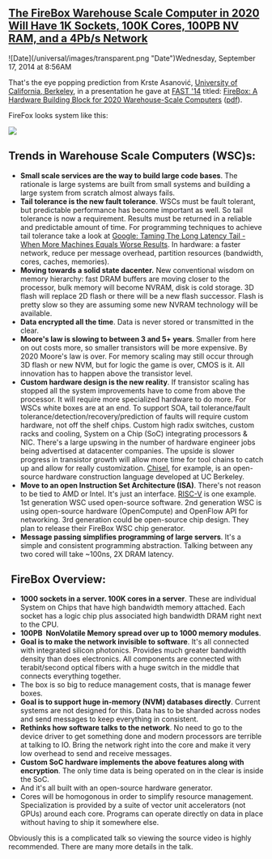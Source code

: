 ## [The FireBox Warehouse Scale Computer in 2020 Will Have 1K Sockets, 100K Cores, 100PB NV RAM, and a 4Pb/s Network](/blog/2014/9/17/the-firebox-warehouse-scale-computer-in-2020-will-have-1k-so.html)

<div class="journal-entry-tag journal-entry-tag-post-title"><span class="posted-on">![Date](/universal/images/transparent.png "Date")Wednesday, September 17, 2014 at 8:56AM</span></div>

<div class="body">

That's the eye popping prediction from Krste Asanović, [University of California, Berkeley](https://aspire.eecs.berkeley.edu/), in a presentation he gave at [FAST '14](https://www.usenix.org/conference/fast14) titled: [FireBox: A Hardware Building Block for 2020 Warehouse-Scale Computers](https://www.youtube.com/watch?v=dffsqiHyylQ) ([pdf](https://www.usenix.org/sites/default/files/conference/protected-files/fast14_asanovic.pdf)).

FireFox looks system like this:

![](https://farm6.staticflickr.com/5563/15065833919_d6f96bf82f.jpg)

## Trends in Warehouse Scale Computers (WSC)s:

*   **Small scale services are the way to build large code bases**. The rationale is large systems are built from small systems and building a large system from scratch almost always fails.
*   **Tail tolerance is the new fault tolerance**. WSCs must be fault tolerant, but predictable performance has become important as well. So tail tolerance is now a requirement. Results must be returned in a reliable and predictable amount of time. For programming techniques to achieve tail tolerance take a look at [Google: Taming The Long Latency Tail - When More Machines Equals Worse Results](http://highscalability.com/blog/2012/3/12/google-taming-the-long-latency-tail-when-more-machines-equal.html). In hardware: a faster network, reduce per message overhead, partition resources (bandwidth, cores, caches, memories).
*   **Moving towards a solid state dacenter.** New conventional wisdom on memory hierarchy: fast DRAM buffers are moving closer to the processor, bulk memory will become NVRAM, disk is cold storage. 3D flash will replace 2D flash or there will be a new flash successor. Flash is pretty slow so they are assuming some new NVRAM technology will be available. 
*   **Data encrypted all the time**. Data is never stored or transmitted in the clear.
*   **Moore's law is slowing to between 3 and 5+ years**. Smaller from here on out costs more, so smaller transistors will be more expensive. By 2020 Moore's law is over. For memory scaling may still occur through 3D flash or new NVM, but for logic the game is over, CMOS is it. All innovation has to happen above the transistor level.
*   **Custom hardware design is the new reality**. If transistor scaling has stopped all the system improvements have to come from above the processor. It will require more specialized hardware to do more. For WSCs white boxes are at an end. To support SOA, tail tolerance/fault tolerance/detection/recovery/prediction of faults will require custom hardware, not off the shelf chips. Custom high radix switches, custom racks and cooling, System on a Chip (SoC) integrating processors & NIC. There's a large upswing in the number of hardware engineer jobs being advertised at datacenter companies. The upside is slower progress in transistor growth will allow more time for tool chains to catch up and allow for really customization. [Chisel](https://chisel.eecs.berkeley.edu/), for example, is an open-source hardware construction language developed at UC Berkeley.
*   **Move to an open Instruction Set Architecture (ISA)**. There's not reason to be tied to AMD or Intel. It's just an interface. [RISC-V](http://riscv.org/) is one example. 1st generation WSC used open-source software. 2nd generation WSC is using open-source hardware (OpenCompute) and OpenFlow API for networking. 3rd generation could be open-source chip design. They plan to release their FireBox WSC chip generator. 
*   **Message passing simplifies programming of large servers**. It's a simple and consistent programming abstraction. Talking between any two cored will take ~100ns, 2X DRAM latency.

##  FireBox Overview:<span style="font-size: 12px;"> </span>

*   **1000 sockets in a server. 100K cores in a server**. These are individual System on Chips that have high bandwidth memory attached. Each socket has a logic chip plus associated high bandwidth DRAM right next to the CPU. 
*   **100PB  NonVolatile Memory spread over up to 1000 memory modules**.
*   **Goal is to make the network invisible to software**. It's all connected with integrated silicon photonics. Provides much greater bandwidth density than does electronics. All components are connected with terabit/second optical fibers with a huge switch in the middle that connects everything together.  
*   The box is so big to reduce management costs, that is manage fewer boxes. 
*   **Goal is to support huge in-memory (NVM) databases directly**. Current systems are not designed for this. Data has to be sharded across nodes and send messages to keep everything in consistent. 
*   **Rethinks how software talks to the network**. No need to go to the device driver to get something done and modern processors are terrible at talking to IO. Bring the network right into the core and make it very low overhead to send and receive messages. 
*   **Custom SoC hardware implements the above features along with encryption**. The only time data is being operated on in the clear is inside the SoC. 
*   And it's all built with an open-source hardware generator. 
*   Cores will be homogonous in order to simplify resource management. Specialization is provided by a suite of vector unit accelerators (not GPUs) around each core. Programs can operate directly on data in place without having to ship it somewhere else.

Obviously this is a complicated talk so viewing the source video is highly recommended. There are many more details in the talk.

</div>